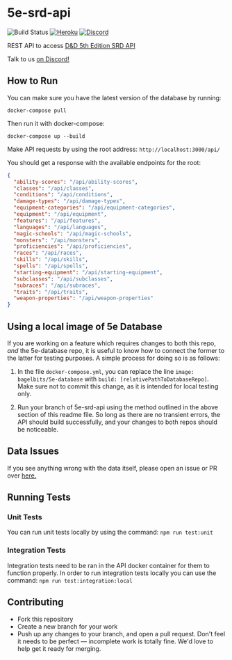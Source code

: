# 5e-srd-api

![Build Status](https://github.com/bagelbits/5e-srd-api/workflows/5e%20SRD%20API%20CI/badge.svg?branch=main)
[![Heroku](https://heroku-badge.herokuapp.com/?app=dnd-5e-srd-api)](https://heroku-badge.herokuapp.com/?app=dnd-5e-srd-api)
[![Discord](https://img.shields.io/discord/656547667601653787)](https://discord.gg/TQuYTv7)

REST API to access [D&amp;D 5th Edition SRD API](https://www.dnd5eapi.co/)

Talk to us [on Discord!](https://discord.gg/TQuYTv7)

## How to Run

You can make sure you have the latest version of the database by running:

```shell
docker-compose pull
```

Then run it with docker-compose:

```shell
docker-compose up --build
```

Make API requests by using the root address:
`http://localhost:3000/api/`

You should get a response with the available endpoints for the root:

```json
{
  "ability-scores": "/api/ability-scores",
  "classes": "/api/classes",
  "conditions": "/api/conditions",
  "damage-types": "/api/damage-types",
  "equipment-categories": "/api/equipment-categories",
  "equipment": "/api/equipment",
  "features": "/api/features",
  "languages": "/api/languages",
  "magic-schools": "/api/magic-schools",
  "monsters": "/api/monsters",
  "proficiencies": "/api/proficiencies",
  "races": "/api/races",
  "skills": "/api/skills",
  "spells": "/api/spells",
  "starting-equipment": "/api/starting-equipment",
  "subclasses": "/api/subclasses",
  "subraces": "/api/subraces",
  "traits": "/api/traits",
  "weapon-properties": "/api/weapon-properties"
}
```

## Using a local image of 5e Database

If you are working on a feature which requires changes to both this repo, *and* the 5e-database repo, it is useful to know how to connect the former to the latter for testing purposes. A simple process for doing so is as follows:

1) In the file `docker-compose.yml`, you can replace the line `image: bagelbits/5e-database` with `build: [relativePathToDatabaseRepo]`. Make sure not to commit this change, as it is intended for local testing only.

2) Run your branch of 5e-srd-api using the method outlined in the above section of this readme file. So long as there are no transient errors, the API should build successfully, and your changes to both repos should be noticeable.

## Data Issues

If you see anything wrong with the data itself, please open an issue or PR over [here.](https://github.com/bagelbits/5e-database)

## Running Tests

### Unit Tests
You can run unit tests locally by using the command: `npm run test:unit`

### Integration Tests
Integration tests need to be ran in the API docker container for them to function properly.
In order to run integration tests locally you can use the command: `npm run test:integration:local`

## Contributing

- Fork this repository
- Create a new branch for your work
- Push up any changes to your branch, and open a pull request. Don't feel it needs to be perfect — incomplete work is totally fine. We'd love to help get it ready for merging.
